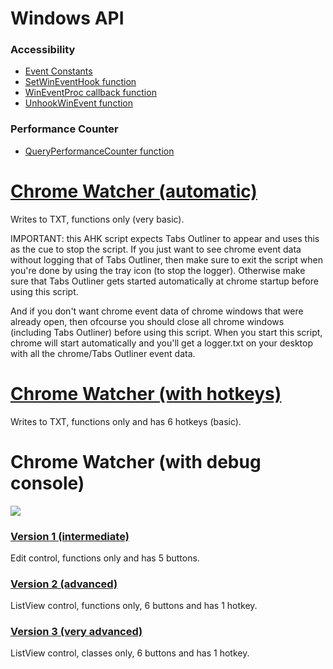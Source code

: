 # Windows API

### Accessibility <!-- a.k.a. Acc (Microsoft Active Accessibility) -->
* [Event Constants](https://learn.microsoft.com/en-us/windows/win32/winauto/event-constants)  
* [SetWinEventHook function](https://learn.microsoft.com/en-us/windows/win32/api/winuser/nf-winuser-setwineventhook)  
* [WinEventProc callback function](https://learn.microsoft.com/en-us/windows/win32/api/winuser/nc-winuser-wineventproc)  
* [UnhookWinEvent function](https://learn.microsoft.com/en-us/windows/win32/api/winuser/nf-winuser-unhookwinevent)

### Performance Counter
* [QueryPerformanceCounter function](https://learn.microsoft.com/en-us/windows/win32/api/profileapi/nf-profileapi-queryperformancecounter)

# [Chrome Watcher (automatic)](https://github.com/Lorenzo501/MinimizedTabsOutliner.ahk/blob/main/Educational/Chrome%20Watcher%20(automatic).ahk)
Writes to TXT, functions only (very basic).

IMPORTANT: this AHK script expects Tabs Outliner to appear and uses this as the cue to stop the script. If you just want to see chrome event data without logging that of Tabs Outliner, then make sure to exit the script when you're done by using the tray icon (to stop the logger). Otherwise make sure that Tabs Outliner gets started automatically at chrome startup before using this script.

And if you don't want chrome event data of chrome windows that were already open, then ofcourse you should close all chrome windows (including Tabs Outliner) before using this script. When you start this script, chrome will start automatically and you'll get a logger.txt on your desktop with all the chrome/Tabs Outliner event data.

# [Chrome Watcher (with hotkeys)](https://github.com/Lorenzo501/MinimizedTabsOutliner.ahk/blob/main/Educational/Chrome%20Watcher%20(with%20hotkeys).ahk)
Writes to TXT, functions only and has 6 hotkeys (basic).

# Chrome Watcher (with debug console)
[![](https://github.com/Lorenzo501/MinimizedTabsOutliner.ahk/blob/main/Educational/Chrome%20Watcher%20(with%20debug%20console)%20v3.png)](#)

### [Version 1 (intermediate)](https://github.com/Lorenzo501/MinimizedTabsOutliner.ahk/blob/main/Educational/Chrome%20Watcher%20(with%20debug%20console)%20v1.ahk)
Edit control, functions only and has 5 buttons.

### [Version 2 (advanced)](https://github.com/Lorenzo501/MinimizedTabsOutliner.ahk/blob/main/Educational/Chrome%20Watcher%20(with%20debug%20console)%20v2.ahk)
ListView control, functions only, 6 buttons and has 1 hotkey.

### [Version 3 (very advanced)](https://github.com/Lorenzo501/MinimizedTabsOutliner.ahk/blob/main/Educational/Chrome%20Watcher%20(with%20debug%20console)%20v3.ahk)
ListView control, classes only, 6 buttons and has 1 hotkey.
